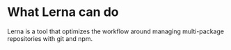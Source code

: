 # What Lerna can do

Lerna is a tool that optimizes the workflow around managing multi-package repositories with git and npm.
